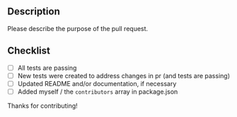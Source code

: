 ## Description

Please describe the purpose of the pull request.

## Checklist

- [ ] All tests are passing
- [ ] New tests were created to address changes in pr (and tests are passing)
- [ ] Updated README and/or documentation, if necessary
- [ ] Added myself / the `contributors` array in package.json

Thanks for contributing!
